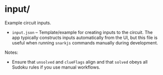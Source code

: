 # input/

Example circuit inputs.

- `input.json` – Template/example for creating inputs to the circuit. The app typically constructs inputs automatically from the UI, but this file is useful when running `snarkjs` commands manually during development.

Notes:
- Ensure that `unsolved` and `clueFlags` align and that `solved` obeys all Sudoku rules if you use manual workflows.

